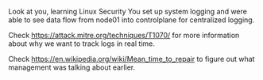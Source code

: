 Look at you, learning Linux Security
You set up system logging and were able to see data flow from node01 into controlplane for centralized logging.

Check https://attack.mitre.org/techniques/T1070/ for more information about why we want to track logs in real time.

Check https://en.wikipedia.org/wiki/Mean_time_to_repair to figure out what management was talking about earlier.